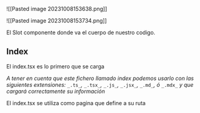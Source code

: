 ![[Pasted image 20231008153638.png]]

![[Pasted image 20231008153734.png]]

El Slot componente donde va el cuerpo de nuestro codigo.

## Index

El index.tsx es lo primero que se carga

>
_A tener en cuenta que este fichero llamado index podemos usarlo con las siguientes extensiones:_ `_.ts_`_,_ `_.tsx_`_,_ `_.js_`_,_ `_.jsx_`_,_ `_.md_`_, ó_ `_.mdx_` _y que cargará correctamente su información_

El index.tsx se utiliza como pagina que define a su ruta

